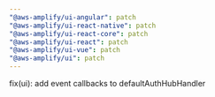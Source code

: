 ```yaml
---
"@aws-amplify/ui-angular": patch
"@aws-amplify/ui-react-native": patch
"@aws-amplify/ui-react-core": patch
"@aws-amplify/ui-react": patch
"@aws-amplify/ui-vue": patch
"@aws-amplify/ui": patch
---
```


fix(ui): add event callbacks to defaultAuthHubHandler

